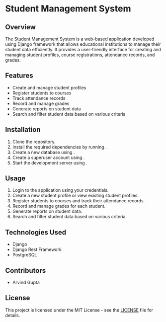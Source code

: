 # Student Management System 

## Overview
The Student Management System is a web-based application developed using Django framework that allows educational institutions to manage their student data efficiently. It provides a user-friendly interface for creating and managing student profiles, course registrations, attendance records, and grades.

## Features
- Create and manage student profiles
- Register students to courses
- Track attendance records
- Record and manage grades
- Generate reports on student data
- Search and filter student data based on various criteria

## Installation
1. Clone the repository.
2. Install the required dependencies by running .
3. Create a new database using .
4. Create a superuser account using .
5. Start the development server using .

## Usage
1. Login to the application using your credentials.
2. Create a new student profile or view existing student profiles.
3. Register students to courses and track their attendance records.
4. Record and manage grades for each student.
5. Generate reports on student data.
6. Search and filter student data based on various criteria.

## Technologies Used
- Django
- Django Rest Framework
- PostgreSQL

## Contributors
- Arvind Gupta

## License
This project is licensed under the MIT License - see the [LICENSE](LICENSE) file for details.

